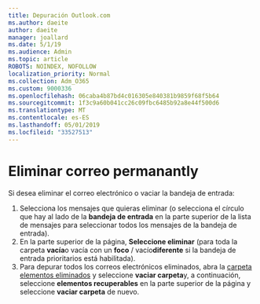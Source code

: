 ```yaml
---
title: Depuración Outlook.com
ms.author: daeite
author: daeite
manager: joallard
ms.date: 5/1/19
ms.audience: Admin
ms.topic: article
ROBOTS: NOINDEX, NOFOLLOW
localization_priority: Normal
ms.collection: Adm_O365
ms.custom: 9000336
ms.openlocfilehash: 06caba4b87bd4c016305e840381b9859f68f5b64
ms.sourcegitcommit: 1f3c9a60b041cc26c09fbc6485b92a8e44f500d6
ms.translationtype: MT
ms.contentlocale: es-ES
ms.lasthandoff: 05/01/2019
ms.locfileid: "33527513"
---
```

# <a name="permanantly-delete-email"></a>Eliminar correo permanantly

Si desea eliminar el correo electrónico o vaciar la bandeja de entrada:

1. Selecciona los mensajes que quieras eliminar (o selecciona el círculo que hay al lado de la **bandeja de entrada** en la parte superior de la lista de mensajes para seleccionar todos los mensajes de la bandeja de entrada).
1. En la parte superior de la página, **Seleccione eliminar** (para toda la carpeta **vacía**o vacía con un **foco** / vacío**diferente** si la bandeja de entrada prioritarios está habilitada).
1. Para depurar todos los correos electrónicos eliminados, abra la [carpeta elementos eliminados](https://outlook.live.com/mail/deleteditems) y seleccione **vaciar carpeta**y, a continuación, seleccione **elementos recuperables** en la parte superior de la página y seleccione **vaciar carpeta** de nuevo.